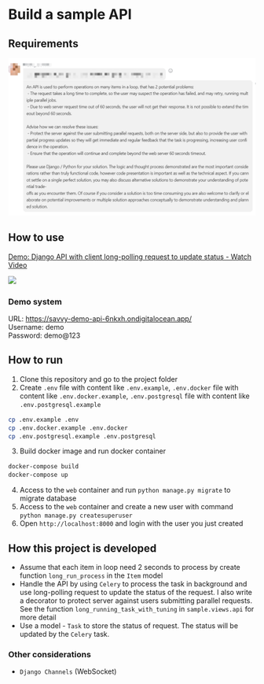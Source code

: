# Build a sample API

## Requirements
![Requirements](./docs/requirement.png)

## How to use
<a href="https://www.loom.com/share/0054ec62aec8462dbb2f7ee22c12e1b4">
    <p>Demo: Django API with client long-polling request to update status - Watch Video</p>
    <img style="max-width:300px;" src="https://cdn.loom.com/sessions/thumbnails/0054ec62aec8462dbb2f7ee22c12e1b4-with-play.gif">
</a>

### Demo system
URL: https://savvy-demo-api-6nkxh.ondigitalocean.app/  
Username: demo  
Password: demo@123

## How to run
1. Clone this repository and go to the project folder
2. Create `.env` file with content like `.env.example`, `.env.docker` file with content like `.env.docker.example`, `.env.postgresql` file with content like `.env.postgresql.example`
```bash
cp .env.example .env
cp .env.docker.example .env.docker
cp .env.postgresql.example .env.postgresql
```
   
3. Build docker image and run docker container
```bash
docker-compose build
docker-compose up
```
4. Access to the `web` container and run `python manage.py migrate` to migrate database
5. Access to the `web` container and create a new user with command `python manage.py createsuperuser`
6. Open `http://localhost:8000` and login with the user you just created

## How this project is developed
* Assume that each item in loop need 2 seconds to process by create function `long_run_process` in the `Item` model
* Handle the API by using `Celery` to process the task in background and use long-polling request to update the status of the request. I also write a decorator to protect server against users submitting parallel requests. See the function `long_running_task_with_tuning` in `sample.views.api` for more detail
* Use a model - `Task` to store the status of request. The status will be updated by the `Celery` task. 

### Other considerations
* `Django Channels` (WebSocket)
